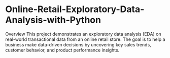 # Online-Retail-Exploratory-Data-Analysis-with-Python
Overview This project demonstrates an exploratory data analysis (EDA) on real-world transactional data from an online retail store. The goal is to help a business make data-driven decisions by uncovering key sales trends, customer behavior, and product performance insights.
